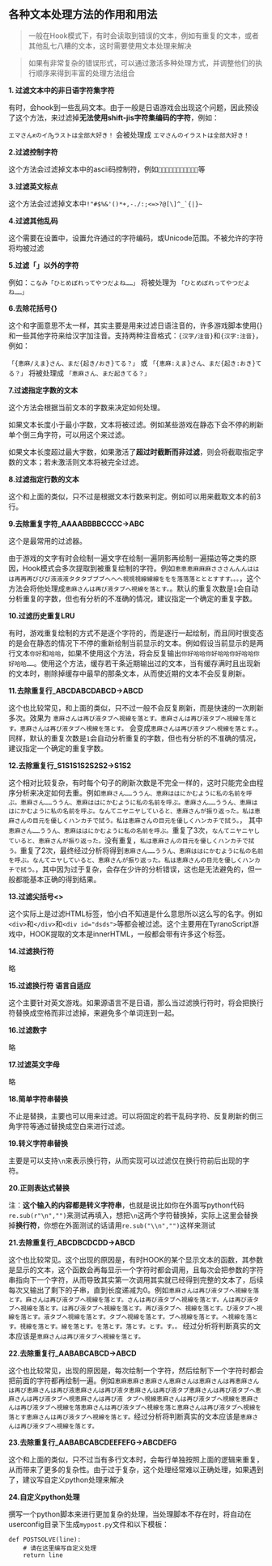 ## 各种文本处理方法的作用和用法

>一般在Hook模式下，有时会读取到错误的文本，例如有重复的文本，或者其他乱七八糟的文本，这时需要使用文本处理来解决

>如果有非常复杂的错误形式，可以通过激活多种处理方式，并调整他们的执行顺序来得到丰富的处理方法组合

**1. 过滤文本中的非日语字符集字符**

有时，会hook到一些乱码文本。由于一般是日语游戏会出现这个问题，因此预设了这个方法，来过滤掉**无法使用shift-jis字符集编码的字符**，例如：

`エマさんԟのイԠラストは全部大好き！` 会被处理成 `エマさんのイラストは全部大好き！`

**2.过滤控制字符**

这个方法会过滤掉文本中的ascii码控制符，例如``等


**3.过滤英文标点**

这个方法会过滤掉文本中```!"#$%&'()*+,-./:;<=>?@[\]^_`{|}~```


**4.过滤其他乱码**

这个需要在设置中，设置允许通过的字符编码，或Unicode范围。不被允许的字符将均被过滤

**5.过滤「」以外的字符**

例如：`こなみ「ひとめぼれってやつだよね……」` 将被处理为 `「ひとめぼれってやつだよね……」`

**6.去除花括号{}**

这个和字面意思不太一样，其实主要是用来过滤日语注音的，许多游戏脚本使用{}和一些其他字符来给汉字加注音。支持两种注音格式：`{汉字/注音}`和`{汉字:注音}`，例如：

`「{恵麻/えま}さん、まだ{起き/おき}てる？」` 或  `「{恵麻:えま}さん、まだ{起き:おき}てる？」` 将被处理成 `「恵麻さん、まだ起きてる？」`

**7.过滤指定字数的文本**

这个方法会根据当前文本的字数来决定如何处理。

如果文本长度小于最小字数，文本将被过滤。例如某些游戏在静态下会不停的刷新单个倒三角字符，可以用这个来过滤。

如果文本长度超过最大字数，如果激活了**超过时截断而非过滤**，则会将截取指定字数的文本；若未激活则文本将被完全过滤。

**8.过滤指定行数的文本**

这个和上面的类似，只不过是根据文本行数来判定。例如可以用来截取文本的前3行。


**9.去除重复字符_AAAABBBBCCCC->ABC**

这个是最常用的过滤器。

由于游戏的文字有时会绘制一遍文字在绘制一遍阴影再绘制一遍描边等之类的原因，Hook模式会多次提取到被重复绘制的字符。例如`恵恵恵麻麻麻さささんんんははは再再再びびび液液液タタタブブブへへへ視視視線線線ををを落落落とととすすす。。。`，这个方法会将他处理成`恵麻さんは再び液タブへ視線を落とす。`。默认的重复次数是`1`会自动分析重复的字数，但也有分析的不准确的情况，建议指定一个确定的重复字数。

**10.过滤历史重复LRU**

有时，游戏重复绘制的方式不是逐个字符的，而是逐行一起绘制，而且同时很变态的是会在静态的情况下不停的重新绘制当前显示的文本。例如假设当前显示的是两行文本`你好`和`哈哈`，如果不使用这个方法，将会反复输出`你好哈哈你好哈哈你好哈哈你好哈哈……`。使用这个方法，缓存若干条近期输出过的文本，当有缓存满时且出现新的文本时，剔除掉缓存中最早的那条文本，从而使近期的文本不会反复刷新。

**11.去除重复行_ABCDABCDABCD->ABCD**

这个也比较常见，和上面的类似，只不过一般不会反复刷新，而是快速的一次刷新多次。效果为 `恵麻さんは再び液タブへ視線を落とす。恵麻さんは再び液タブへ視線を落とす。恵麻さんは再び液タブへ視線を落とす。` 会变成`恵麻さんは再び液タブへ視線を落とす。`。同样，默认的重复次数是`1`会自动分析重复的字数，但也有分析的不准确的情况，建议指定一个确定的重复字数。

**12.去除重复行_S1S1S1S2S2S2->S1S2**

这个相对比较复杂，有时每个句子的刷新次数是不完全一样的，这时只能完全由程序分析来决定如何去重。例如`恵麻さん……ううん、恵麻ははにかむように私の名前を呼ぶ。恵麻さん……ううん、恵麻ははにかむように私の名前を呼ぶ。恵麻さん……ううん、恵麻ははにかむように私の名前を呼ぶ。なんてニヤニヤしていると、恵麻さんが振り返った。私は恵麻さんの目元を優しくハンカチで拭う。私は恵麻さんの目元を優しくハンカチで拭う。`， 其中`恵麻さん……ううん、恵麻ははにかむように私の名前を呼ぶ。`重复了3次，`なんてニヤニヤしていると、恵麻さんが振り返った。`没有重复，`私は恵麻さんの目元を優しくハンカチで拭う。`重复了2次，最终经过分析将得到`恵麻さん……ううん、恵麻ははにかむように私の名前を呼ぶ。なんてニヤしていると、恵麻さんが振り返った。私は恵麻さんの目元を優しくハンカチで拭う。`，其中因为过于复杂，会存在少许的分析错误，这也是无法避免的，但一般都能基本正确的得到结果。

**13.过滤尖括号<>**

这个实际上是过滤HTML标签，怕小白不知道是什么意思所以这么写的名字。例如`<div>`和`</div>`和`<div id="dsds">`等都会被过滤。这个主要用在TyranoScript游戏中，HOOK提取的文本是innerHTML，一般都会带有许多这个标签。

**14.过滤换行符**

略

**15.过滤换行符 语言自适应**

这个主要针对英文游戏。如果源语言不是日语，那么当过滤换行符时，将会把换行符替换成空格而非过滤掉，来避免多个单词连到一起。

**16.过滤数字**

略

**17.过滤英文字母**

略

**18.简单字符串替换**

不止是替换，主要也可以用来过滤。可以将固定的若干乱码字符、反复刷新的倒三角字符等通过替换成空白来进行过滤。


**19.转义字符串替换**

主要是可以支持`\n`来表示换行符，从而实现可以过滤仅在换行符前后出现的字符。


**20.正则表达式替换**

注：**这个输入的内容都是转义字符串**，也就是说比如你在外面写python代码`re.sub(r"\n","")`来测试再填入，想把`\n`这两个字符替换掉，实际上这里会替换掉**换行符**，你想在外面测试的话请用`re.sub("\\n","")`这样来测试

**21.去除重复行_ABCDBCDCDD->ABCD**

这个也比较常见。这个出现的原因是，有时HOOK的某个显示文本的函数，其参数是显示的文本，这个函数会再每显示一个字符时都会调用，且每次会把参数的字符串指向下一个字符，从而导致其实第一次调用其实就已经得到完整的文本了，后续每次又输出了剩下的子串，直到长度递减为0。例如`恵麻さんは再び液タブへ視線を落とす。麻さんは再び液タブへ視線を落とす。さんは再び液タブへ視線を落とす。んは再び液タブへ視線を落とす。は再び液タブへ視線を落とす。再び液タブへ
視線を落とす。び液タブへ視線を落とす。液タブへ視線を落とす。タブへ視線を落とす。ブへ視線を落とす。へ視線を落とす。視線を落とす。線を落とす。を落とす。落とす。とす。す。。` 经过分析将判断真实的文本应该是`恵麻さんは再び液タブへ視線を落とす。`


**22.去除重复行_AABABCABCD->ABCD**

这个也比较常见，出现的原因是，每次绘制一个字符，然后绘制下一个字符时都会把前面的字符都再绘制一遍。例如`恵麻恵麻さ恵麻さん恵麻さんは恵麻さんは再恵麻さんは再び恵麻さんは再び液恵麻さんは再び液タ恵麻さんは再び液タブ恵麻さんは再び液タブへ恵麻さんは再び液タブへ視恵麻さんは再び液
タブへ視線恵麻さんは再び液タブへ視線を恵麻さんは再び液タブへ視線を落恵麻さんは再び液タブへ視線を落と恵麻さんは再び液タブへ視線を落とす恵麻さんは再び液タブへ視線を落とす。`经过分析将判断真实的文本应该是`恵麻さんは再び液タブへ視線を落とす。`

**23.去除重复行_AABABCABCDEEFEFG->ABCDEFG**

这个和上面的类似，只不过当有多行文本时，会每行单独按照上面的逻辑来重复，从而带来了更多的复杂性。由于过于复杂，这个处理经常难以正确处理，如果遇到了，建议写自定义python处理来解决

**24.自定义python处理**

撰写一个python脚本来进行更加复杂的处理，当处理脚本不存在时，将自动在userconfig目录下生成`mypost.py`文件和以下模板：

```
def POSTSOLVE(line):
    # 请在这里编写自定义处理
    return line
```